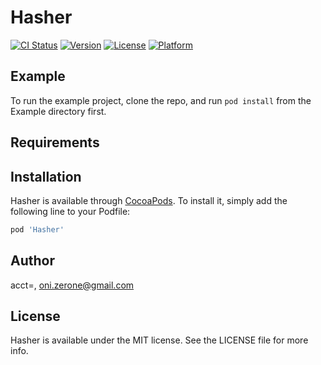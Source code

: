 # Hasher

[![CI Status](https://img.shields.io/travis/acct<blob>=<NULL>/Hasher.svg?style=flat)](https://travis-ci.org/acct<blob>=<NULL>/Hasher)
[![Version](https://img.shields.io/cocoapods/v/Hasher.svg?style=flat)](https://cocoapods.org/pods/Hasher)
[![License](https://img.shields.io/cocoapods/l/Hasher.svg?style=flat)](https://cocoapods.org/pods/Hasher)
[![Platform](https://img.shields.io/cocoapods/p/Hasher.svg?style=flat)](https://cocoapods.org/pods/Hasher)

## Example

To run the example project, clone the repo, and run `pod install` from the Example directory first.

## Requirements

## Installation

Hasher is available through [CocoaPods](https://cocoapods.org). To install
it, simply add the following line to your Podfile:

```ruby
pod 'Hasher'
```

## Author

acct<blob>=<NULL>, oni.zerone@gmail.com

## License

Hasher is available under the MIT license. See the LICENSE file for more info.
